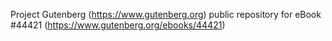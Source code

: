 Project Gutenberg (https://www.gutenberg.org) public repository for eBook #44421 (https://www.gutenberg.org/ebooks/44421)
